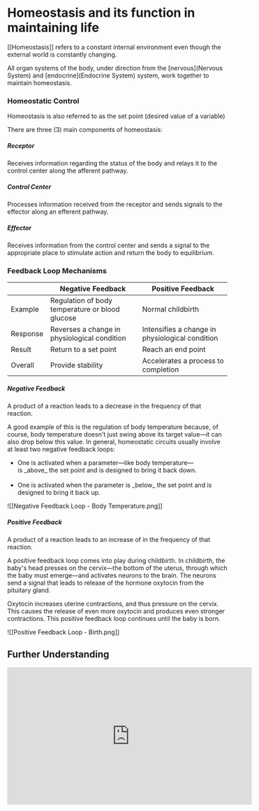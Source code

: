 # Homeostasis and its function in maintaining life

[[Homeostasis]] refers to a constant internal environment even though the external world is constantly changing.

All organ systems of the body, under direction from the [nervous](Nervous System) and [endocrine](Endocrine System) system, work together to maintain homeostasis.


### Homeostatic Control

Homeostasis is also referred to as the set point (desired value of a variable)

There are three (3) main components of homeostasis:

##### Receptor

Receives information regarding the status of the body and relays it to the control center along the afferent pathway.

##### Control Center

Processes information received from the receptor and sends signals to the effector along an efferent pathway.

##### Effector

Receives information from the control center and sends a signal to the appropriate place to stimulate action and return the body to equilibrium.


### Feedback Loop Mechanisms

|          | Negative Feedback                               | Positive Feedback                               |
|----------|-------------------------------------------------|-------------------------------------------------|
| Example  | Regulation of body temperature or blood glucose | Normal childbirth                               |
| Response | Reverses a change in physiological condition    | Intensifies a change in physiological condition |
| Result   | Return to a set point                           | Reach an end point                              |
| Overall  | Provide stability                               | Accelerates a process to completion             |


##### Negative Feedback

A product of a reaction leads to a decrease in the frequency of that reaction.

A good example of this is the regulation of body temperature because, of course, body temperature doesn't just swing above its target value—it can also drop below this value. In general, homeostatic circuits usually involve at least two negative feedback loops:

<ul>
<li>One is activated when a parameter—like body temperature—is _above_ the set point and is designed to bring it back down.</li>
<br>
<li>One is activated when the parameter is _below_ the set point and is designed to bring it back up.</li>
</ul>


![[Negative Feedback Loop - Body Temperature.png]]


##### Positive Feedback

A product of a reaction leads to an increase of in the frequency of that reaction.

A positive feedback loop comes into play during childbirth. In childbirth, the baby's head presses on the cervix—the bottom of the uterus, through which the baby must emerge—and activates neurons to the brain. The neurons send a signal that leads to release of the hormone oxytocin from the pituitary gland.

Oxytocin increases uterine contractions, and thus pressure on the cervix. This causes the release of even more oxytocin and produces even stronger contractions. This positive feedback loop continues until the baby is born.

![[Positive Feedback Loop - Birth.png]]

## Further Understanding

<iframe width="560" height="315" src="https://www.youtube.com/embed/pjDYNxR7MRQ" title="YouTube video player" frameborder="0" allow="accelerometer; autoplay; clipboard-write; encrypted-media; gyroscope; picture-in-picture" allowfullscreen></iframe>
